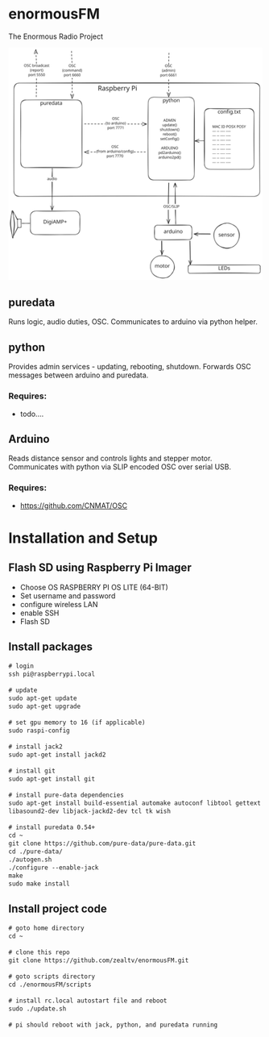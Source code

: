 # enormousFM
The Enormous Radio Project

![enormous node diagram](enormous-node.svg)


## puredata

Runs logic, audio duties, OSC.  Communicates to arduino via python helper.

## python

Provides admin services - updating, rebooting, shutdown.  Forwards OSC messages between arduino and puredata.

### Requires:
 - todo....


## Arduino

Reads distance sensor and controls lights and stepper motor.  Communicates with python via SLIP encoded OSC over serial USB.

### Requires:
- https://github.com/CNMAT/OSC


# Installation and Setup
## Flash SD using Raspberry Pi Imager
- Choose OS RASPBERRY PI OS LITE (64-BIT)
- Set username and password
- configure wireless LAN
- enable SSH
- Flash SD

## Install packages
```
# login
ssh pi@raspberrypi.local

# update
sudo apt-get update
sudo apt-get upgrade

# set gpu memory to 16 (if applicable)
sudo raspi-config

# install jack2
sudo apt-get install jackd2

# install git
sudo apt-get install git

# install pure-data dependencies
sudo apt-get install build-essential automake autoconf libtool gettext libasound2-dev libjack-jackd2-dev tcl tk wish

# install puredata 0.54+
cd ~
git clone https://github.com/pure-data/pure-data.git
cd ./pure-data/
./autogen.sh
./configure --enable-jack
make
sudo make install
```

## Install project code
```
# goto home directory
cd ~

# clone this repo
git clone https://github.com/zealtv/enormousFM.git

# goto scripts directory
cd ./enormousFM/scripts

# install rc.local autostart file and reboot
sudo ./update.sh

# pi should reboot with jack, python, and puredata running

```


